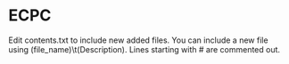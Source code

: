 # ECPC
Edit contents.txt to include new added files. You can include a new file using (file_name)\t(Description). Lines starting with # are commented out.
